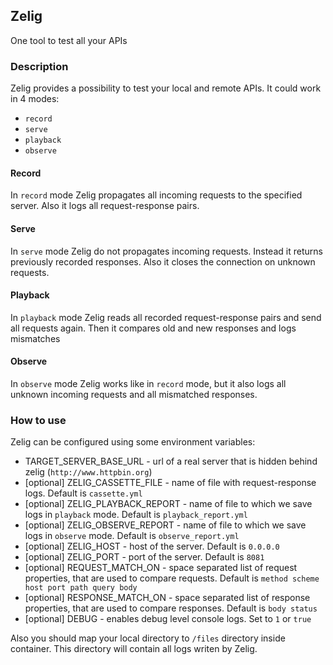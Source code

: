## Zelig
One tool to test all your APIs

### Description
Zelig provides a possibility to test your local and remote APIs.
It could work in 4 modes:
 * `record`
 * `serve`
 * `playback`
 * `observe`

#### Record
In `record` mode Zelig propagates all incoming requests to the specified server. Also it logs all request-response pairs.
#### Serve
In `serve` mode Zelig do not propagates incoming requests. Instead it returns previously recorded responses. Also it closes
the connection on unknown requests.
#### Playback
In `playback` mode Zelig reads all recorded request-response pairs and send all requests again. Then it compares old and new responses and logs mismatches
#### Observe
In `observe` mode Zelig works like in `record` mode, but it also logs all unknown incoming requests and all mismatched responses.

### How to use
Zelig can be configured using some environment variables:
 * TARGET_SERVER_BASE_URL - url of a real server that is hidden behind zelig (`http://www.httpbin.org`)
 * [optional] ZELIG_CASSETTE_FILE - name of file with request-response logs. Default is `cassette.yml`
 * [optional] ZELIG_PLAYBACK_REPORT - name of file to which we save logs in `playback` mode. Default is `playback_report.yml`
 * [optional] ZELIG_OBSERVE_REPORT - name of file to which we save logs in `observe` mode. Default is `observe_report.yml`
 * [optional] ZELIG_HOST - host of the server. Default is `0.0.0.0`
 * [optional] ZELIG_PORT - port of the server. Default is `8081`
 * [optional] REQUEST_MATCH_ON - space separated list of request properties, that are used to compare requests. Default is `method scheme host port path query body`
 * [optional] RESPONSE_MATCH_ON - space separated list of response properties, that are used to compare responses. Default is `body status`
 * [optional] DEBUG - enables debug level console logs. Set to `1` or `true`

Also you should map your local directory to `/files` directory inside container. This directory will contain all logs writen by Zelig.
